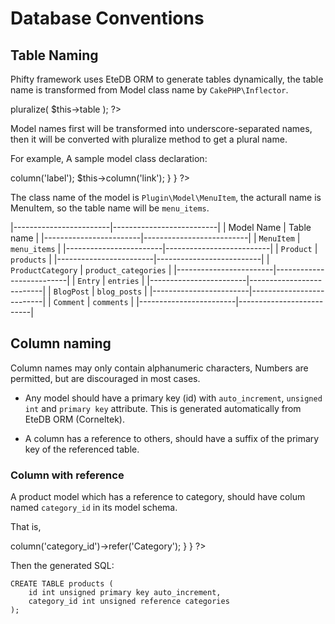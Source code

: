 Database Conventions
====================

Table Naming
------------

Phifty framework uses EteDB ORM to generate tables dynamically, the table name
is transformed from Model class name by ``CakePHP\Inflector``.

<?php

    $inf = Inflector::getInstance();
    return $inf->pluralize( $this->table );
?>

Model names first will be transformed into underscore-separated names, then 
it will be converted with pluralize method to get a plural name.

For example, A sample model class declaration:

<?php

    namespace Plugin\Model;

    use Phifty\Model;

    class MenuItem extends Model
    {
        function schema() 
        {
            $this->column('label');
            $this->column('link');
        }
    }

?>

The class name of the model is ``Plugin\Model\MenuItem``, the acturall name is MenuItem, so 
the table name will be ``menu_items``.

|------------------------|--------------------------|
| Model Name             | Table name               |
|------------------------|--------------------------|
| ``MenuItem``           | ``menu_items``           |
|------------------------|--------------------------|
| ``Product``            | ``products``             |
|------------------------|--------------------------|
| ``ProductCategory``    | ``product_categories``   |
|------------------------|--------------------------|
| ``Entry``              | ``entries``              |
|------------------------|--------------------------|
| ``BlogPost``           | ``blog_posts``           |
|------------------------|--------------------------|
| ``Comment``            | ``comments``             |
|------------------------|--------------------------|


Column naming
-------------

Column names may only contain alphanumeric characters,
Numbers are permitted, but are discouraged in most cases.

* Any model should have a primary key (id) with ``auto_increment``, ``unsigned
  int`` and ``primary key`` attribute. This is generated automatically from 
  EteDB ORM (Corneltek).

* A column has a reference to others, should have a suffix of the primary key of the referenced table.


### Column with reference

A product model which has a reference to category, should have colum named ``category_id`` in its model schema.

That is,

<?php

    class Product extends DeclareSchema {

        function schema() 
        {
            $this->column('category_id')->refer('Category');
        }
    }

?>

Then the generated SQL:

    CREATE TABLE products (
        id int unsigned primary key auto_increment,
        category_id int unsigned reference categories
    );


